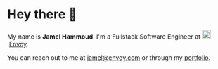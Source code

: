 <h1>
  Hey there 👋
</h1>


My name is <strong>Jamel Hammoud</strong>. I'm a Fullstack Software Engineer at <kbd><img height="20"  src="https://github.com/JamelHammoud/JamelHammoud/assets/55815579/fa6ba9e5-816c-4402-b571-9c1d29c47146"/></kbd>&nbsp;<a href="https://envoy.com/" target="_blank" aria-label="Visit Envoy">Envoy</a>.

You can reach out to me at <a href="mailto:jamel@envoy.com">jamel@envoy.com</a> or through my <a href="https://jamelhammoud.com/">portfolio</a>.
